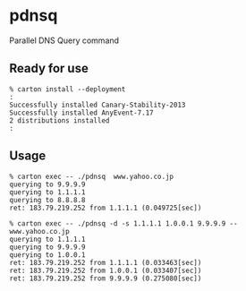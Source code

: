 pdnsq
======
Parallel DNS Query command

Ready for use
--------------
```
% carton install --deployment
:
Successfully installed Canary-Stability-2013
Successfully installed AnyEvent-7.17
2 distributions installed
:
```

Usage
-----
```
% carton exec -- ./pdnsq  www.yahoo.co.jp
querying to 9.9.9.9
querying to 1.1.1.1
querying to 8.8.8.8
ret: 183.79.219.252 from 1.1.1.1 (0.049725[sec])
```

```
% carton exec -- ./pdnsq -d -s 1.1.1.1 1.0.0.1 9.9.9.9 -- www.yahoo.co.jp
querying to 1.1.1.1
querying to 9.9.9.9
querying to 1.0.0.1
ret: 183.79.219.252 from 1.1.1.1 (0.033463[sec])
ret: 183.79.219.252 from 1.0.0.1 (0.033407[sec])
ret: 183.79.219.252 from 9.9.9.9 (0.275080[sec])
```
